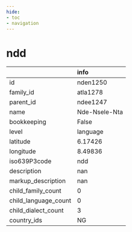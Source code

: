 ```yaml
---
hide:
- toc
- navigation
---
```

# ndd
|                      | info          |
|:---------------------|:--------------|
| id                   | nden1250      |
| family_id            | atla1278      |
| parent_id            | ndee1247      |
| name                 | Nde-Nsele-Nta |
| bookkeeping          | False         |
| level                | language      |
| latitude             | 6.17426       |
| longitude            | 8.49836       |
| iso639P3code         | ndd           |
| description          | nan           |
| markup_description   | nan           |
| child_family_count   | 0             |
| child_language_count | 0             |
| child_dialect_count  | 3             |
| country_ids          | NG            |
